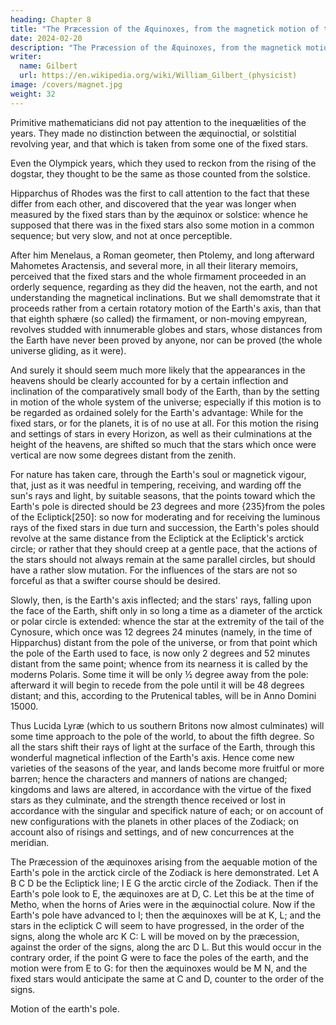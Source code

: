```yaml
---
heading: Chapter 8
title: "The Præcession of the Æquinoxes, from the magnetick motion of the Earth's poles"
date: 2024-02-20
description: "The Præcession of the Æquinoxes, from the magnetick motion of the poles of the Earth, in the Arctick and Antarctick circle of the Zodiack."
writer:
  name: Gilbert
  url: https://en.wikipedia.org/wiki/William_Gilbert_(physicist)
image: /covers/magnet.jpg
weight: 32
---
```




Primitive mathematicians did not pay attention to the inequælities of the years. They made no distinction between the æquinoctial, or solstitial revolving year, and that which is taken from some one of the fixed stars. 

Even the Olympick years, which they used to reckon from the rising of the dogstar, they thought to be the same as those counted from the solstice. 

Hipparchus of Rhodes was the first to call attention to the fact that these differ from each other, and discovered that the year was longer when measured by the fixed stars than by the æquinox or solstice: whence he supposed that there was in the fixed stars also some motion in a common sequence; but very slow, and not at once perceptible. 

After him Menelaus, a Roman geometer, then Ptolemy, and long afterward Mahometes Aractensis, and several more, in all their literary memoirs, perceived that the fixed stars and the whole firmament proceeded in an orderly sequence, regarding as they did the heaven, not the earth, and not understanding the magnetical inclinations. But we shall demomstrate that it proceeds rather from a certain rotatory motion of the Earth's axis, than that that eighth sphære (so called) the firmament, or non-moving empyrean, revolves studded with innumerable globes and stars, whose distances from the Earth have never been proved by anyone, nor can be proved (the whole universe gliding, as it were). 

And surely it should seem much more likely that the appearances in the heavens should be clearly accounted for by a certain inflection and inclination of the comparatively small body of the Earth, than by the setting in motion of the whole system of the universe; especially if this motion is to be regarded as ordained solely for the Earth's advantage: While for the fixed stars, or for the planets, it is of no use at all. For this motion the rising and settings of stars in every Horizon, as well as their culminations at the height of the heavens, are shifted so much that the stars which once were vertical are now some degrees distant from the zenith. 

For nature has taken care, through the Earth's soul or magnetick vigour, that, just as it was needful in tempering, receiving, and warding off the sun's rays and light, by suitable seasons, that the points toward which the Earth's pole is directed should be 23 degrees and more {235}from the poles of the Ecliptick[250]: so now for moderating and for receiving the luminous rays of the fixed stars in due turn and succession, the Earth's poles should revolve at the same distance from the Ecliptick at the Ecliptick's arctick circle; or rather that they should creep at a gentle pace, that the actions of the stars should not always remain at the same parallel circles, but should have a rather slow mutation. For the influences of the stars are not so forceful as that a swifter course should be desired.

Slowly, then, is the Earth's axis inflected; and the stars' rays, falling upon the face of the Earth, shift only in so long a time as a diameter of the arctick or polar circle is extended: whence the star at the extremity of the tail of the Cynosure, which once was 12 degrees 24 minutes (namely, in the time of Hipparchus) distant from the pole of the universe, or from that point which the pole of the Earth used to face, is now only 2 degrees and 52 minutes distant from the same point; whence from its nearness it is called by the moderns Polaris. Some time it will be only ½ degree away from the pole: afterward it will begin to recede from the pole until it will be 48 degrees distant; and this, according to the Prutenical tables, will be in Anno Domini 15000. 

Thus Lucida Lyræ (which to us southern Britons now almost culminates) will some time approach to the pole of the world, to about the fifth degree. So all the stars shift their rays of light at the surface of the Earth, through this wonderful magnetical inflection of the Earth's axis. Hence come new varieties of the seasons of the year, and lands become more fruitful or more barren; hence the characters and manners of nations are changed; kingdoms and laws are altered, in accordance with the virtue of the fixed stars as they culminate, and the strength thence received or lost in accordance with the singular and specifick nature of each; or on account of new configurations with the planets in other places of the Zodiack; on account also of risings and settings, and of new concurrences at the meridian. 

The Præcession of the æquinoxes arising from the aequable motion of the Earth's pole in the arctick circle of the Zodiack is here demonstrated. Let A B C D be the Ecliptick line; I E G the arctic circle of the Zodiack. Then if the Earth's pole look to E, the æquinoxes are at D, C. Let this be at the time of Metho, when the horns of Aries were in the æquinoctial colure. Now if the Earth's pole have advanced to I; then the æquinoxes will be at K, L; and the stars in the ecliptick C will seem to have progressed, in the order of the signs, along the whole arc K C: L will be moved on by the præcession, against the order of the signs, along the arc D L. But this would occur in the contrary order, if the point G were to face the poles of the earth, and the motion were from E to G: for then the æquinoxes would be M N, and the fixed stars would anticipate the same at C and D, counter to the order of the signs.

Motion of the earth's pole.



